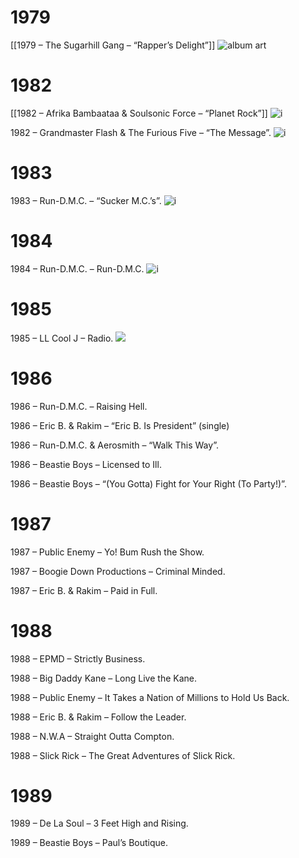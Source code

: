 # 1979
[[1979 – The Sugarhill Gang – “Rapper’s Delight”]]
![album art](https://upload.wikimedia.org/wikipedia/commons/thumb/7/7b/Rapper%27s_Delight_%28Long_version%29_by_Sugarhill_Gang_US_12-inch_vinyl_red_label.png/250px-Rapper%27s_Delight_%28Long_version%29_by_Sugarhill_Gang_US_12-inch_vinyl_red_label.png)

# 1982
[[1982 – Afrika Bambaataa & Soulsonic Force – “Planet Rock”]]
![i](https://upload.wikimedia.org/wikipedia/commons/thumb/f/f4/Planet_rock_by_afrika_bambaataa_and_the_soul_sonic_force_US_7-inch_vocal_side_%28orange_label%29.png/250px-Planet_rock_by_afrika_bambaataa_and_the_soul_sonic_force_US_7-inch_vocal_side_%28orange_label%29.png)

1982 – Grandmaster Flash & The Furious Five – “The Message”. 
![i](https://upload.wikimedia.org/wikipedia/en/f/fa/The_MessageGMF.jpg)

# 1983
1983 – Run-D.M.C. – “Sucker M.C.’s”. 
![i](https://upload.wikimedia.org/wikipedia/en/0/04/It%27s_Like_That_Sucker_MC%27s_by_Run_DMC_US_12-inch_retail.png)

# 1984
1984 – Run-D.M.C. – Run-D.M.C. 
![i](https://upload.wikimedia.org/wikipedia/en/4/47/Run-D.M.C._%28Run-D.M.C._album_-_cover_art%29.jpg)

# 1985
1985 – LL Cool J – Radio. 
![](https://upload.wikimedia.org/wikipedia/en/3/3f/Radio_LLcoolJ.jpg)

# 1986
1986 – Run-D.M.C. – Raising Hell. 

1986 – Eric B. & Rakim – “Eric B. Is President” (single)

1986 – Run-D.M.C. & Aerosmith – “Walk This Way”. 

1986 – Beastie Boys – Licensed to Ill. 

1986 – Beastie Boys – “(You Gotta) Fight for Your Right (To Party!)”. 

# 1987
1987 – Public Enemy – Yo! Bum Rush the Show. 

1987 – Boogie Down Productions – Criminal Minded. 

1987 – Eric B. & Rakim – Paid in Full. 

# 1988
1988 – EPMD – Strictly Business. 

1988 – Big Daddy Kane – Long Live the Kane. 

1988 – Public Enemy – It Takes a Nation of Millions to Hold Us Back. 

1988 – Eric B. & Rakim – Follow the Leader. 

1988 – N.W.A – Straight Outta Compton. 

1988 – Slick Rick – The Great Adventures of Slick Rick. 

# 1989
1989 – De La Soul – 3 Feet High and Rising. 

1989 – Beastie Boys – Paul’s Boutique. 



